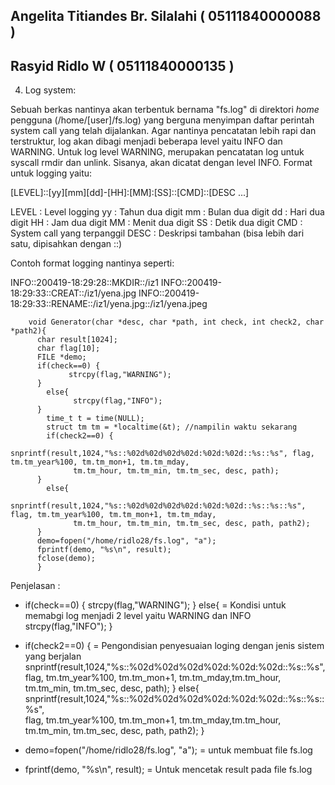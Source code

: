 ## Angelita Titiandes Br. Silalahi ( 05111840000088 )
## Rasyid Ridlo W ( 05111840000135 )

  4. Log system:

  Sebuah berkas nantinya akan terbentuk bernama "fs.log" di direktori *home* pengguna (/home/[user]/fs.log) yang berguna menyimpan daftar perintah system call yang telah dijalankan. Agar nantinya pencatatan lebih rapi dan terstruktur, log akan dibagi menjadi beberapa level yaitu INFO dan WARNING. Untuk log level WARNING, merupakan pencatatan log untuk syscall rmdir dan unlink. Sisanya, akan dicatat dengan level INFO. Format untuk logging yaitu:
  
  [LEVEL]::[yy][mm][dd]-[HH]:[MM]:[SS]::[CMD]::[DESC ...]

LEVEL    : Level logging
yy       : Tahun dua digit
mm       : Bulan dua digit
dd       : Hari dua digit
HH       : Jam dua digit
MM       : Menit dua digit
SS       : Detik dua digit
CMD      : System call yang terpanggil
DESC     : Deskripsi tambahan (bisa lebih dari satu, dipisahkan dengan ::)

Contoh format logging nantinya seperti:

INFO::200419-18:29:28::MKDIR::/iz1
INFO::200419-18:29:33::CREAT::/iz1/yena.jpg
INFO::200419-18:29:33::RENAME::/iz1/yena.jpg::/iz1/yena.jpeg

        void Generator(char *desc, char *path, int check, int check2, char *path2){
          char result[1024];
          char flag[10];
          FILE *demo;
          if(check==0) {
                 strcpy(flag,"WARNING");
          }
            else{
                  strcpy(flag,"INFO");
          }
            time_t t = time(NULL); 
            struct tm tm = *localtime(&t); //nampilin waktu sekarang
            if(check2==0) {
                  snprintf(result,1024,"%s::%02d%02d%02d%02d:%02d:%02d::%s::%s", flag, tm.tm_year%100, tm.tm_mon+1, tm.tm_mday, 
                  tm.tm_hour, tm.tm_min, tm.tm_sec, desc, path);
          }
            else{
                  snprintf(result,1024,"%s::%02d%02d%02d%02d:%02d:%02d::%s::%s::%s", flag, tm.tm_year%100, tm.tm_mon+1, tm.tm_mday,       
                  tm.tm_hour, tm.tm_min, tm.tm_sec, desc, path, path2);
          }
          demo=fopen("/home/ridlo28/fs.log", "a");
          fprintf(demo, "%s\n", result);
          fclose(demo);
          }
          
Penjelasan  :
-  if(check==0) {
                 strcpy(flag,"WARNING");
          }
            else{                                     = Kondisi untuk memabgi log menjadi 2 level yaitu WARNING dan INFO
                  strcpy(flag,"INFO");
          }
-  if(check2==0) {      = Pengondisian  penyesuaian loging dengan jenis sistem yang berjalan 
                  snprintf(result,1024,"%s::%02d%02d%02d%02d:%02d:%02d::%s::%s",                          
                  flag, tm.tm_year%100, tm.tm_mon+1, tm.tm_mday,tm.tm_hour, tm.tm_min, tm.tm_sec, desc, path);
          }
            else{
                  snprintf(result,1024,"%s::%02d%02d%02d%02d:%02d:%02d::%s::%s::%s",                      
                  flag, tm.tm_year%100, tm.tm_mon+1, tm.tm_mday,tm.tm_hour, tm.tm_min, tm.tm_sec, desc, path, path2);
          }
      
- demo=fopen("/home/ridlo28/fs.log", "a"); = untuk membuat file fs.log
- fprintf(demo, "%s\n", result);           = Untuk mencetak result pada file fs.log






